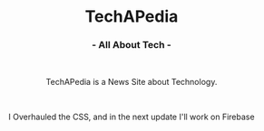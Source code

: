 <h1 align="center">TechAPedia</h1>
<h3 align="center">- All About Tech -</h3>
<br>
<p align="center">
TechAPedia is a News Site about Technology.
</p>
<br>
<p align="center">I Overhauled the CSS, and in the next update I'll work on Firebase</p>
